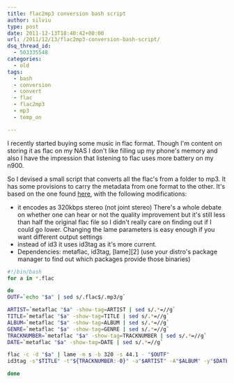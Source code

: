 ```yaml
---
title: flac2mp3 conversion bash script
author: silviu
type: post
date: 2011-12-13T18:40:42+00:00
url: /2011/12/13/flac2mp3-conversion-bash-script/
dsq_thread_id:
  - 503335548
categories:
  - old
tags:
  - bash
  - conversion
  - convert
  - flac
  - flac2mp3
  - mp3
  - temp_on

---
```

I recently started buying some music in flac format. Though I'm content on storing it as flac on my NAS I don't like filling up my phone's memory and also I have the impression that listening to flac uses more battery on my n900.

So I devised a small script that converts all the flac's from a folder to mp3. It has some provisions to carry the metadata from one format to the other. It's based on the one found [here][1], with the following modifications:

  * it encodes as 320kbps stereo (not joint stereo) There's a whole debate on whether one can hear or not the quality improvement but it's still less than half the original flac file so I didn't really care on finding out if I could go lower. Changing the lame parameters is easy enough if you want different output settings
  * instead of id3 it uses id3tag as it's more current.
  * Dependencies: metaflac, id3tag, [lame][2] (use your distro's package manager to find out which packages provide those binaries)


```bash
#!/bin/bash
for a in *.flac

do
OUTF=`echo "$a" | sed s/.flac$/.mp3/g`

ARTIST=`metaflac "$a" -show-tag=ARTIST | sed s/.*=//g`
TITLE=`metaflac "$a" -show-tag=TITLE | sed s/.*=//g`
ALBUM=`metaflac "$a" -show-tag=ALBUM | sed s/.*=//g`
GENRE=`metaflac "$a" -show-tag=GENRE | sed s/.*=//g`
TRACKNUMBER=`metaflac "$a" -show-tag=TRACKNUMBER | sed s/.*=//g`
DATE=`metaflac "$a" -show-tag=DATE | sed s/.*=//g`

flac -c -d "$a" | lame -m s -b 320 -s 44.1 - "$OUTF"
id3tag -s"$TITLE" -t"${TRACKNUMBER:-0}" -a"$ARTIST" -A"$ALBUM" -y"$DATE" -g"${GENRE:-12}" "$OUTF"

done
```

 [1]: https://wiki.archlinux.org/index.php/Convert_Flac_to_Mp